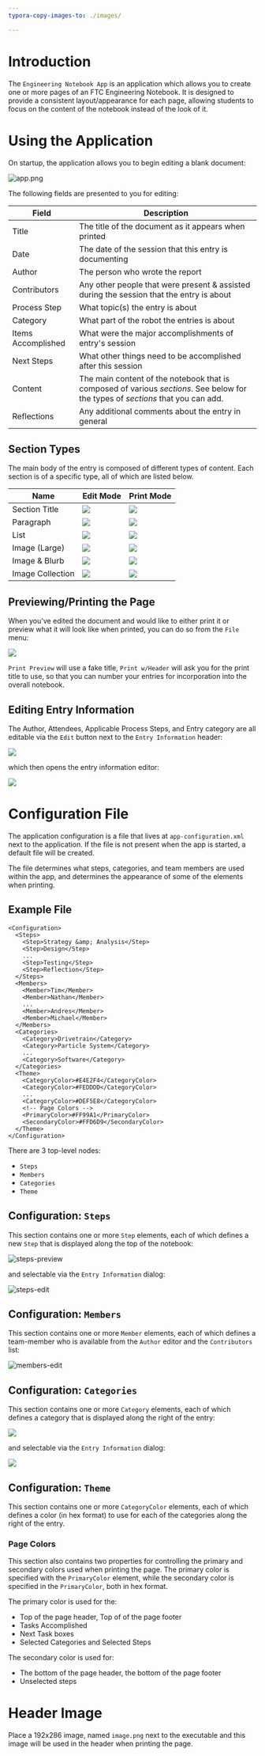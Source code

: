 ```yaml
---
typora-copy-images-to: ./images/

---
```


# Introduction

The `Engineering Notebook App` is an application which allows you to create one or more pages of an FTC Engineering Notebook.  It is designed to provide a consistent layout/appearance for each page, allowing students to focus on the content of the notebook instead of the look of it.

# Using the Application

On startup, the application allows you to begin editing a blank document:

![app.png](images/app.png)

The following fields are presented to you for editing:

| Field              | Description                              |
| ------------------ | ---------------------------------------- |
| Title              | The title of the document as it appears when printed |
| Date               | The date of the session that this entry is documenting |
| Author             | The person who wrote the report          |
| Contributors       | Any other people that were present & assisted during the session that the entry is about |
| Process Step       | What topic(s) the entry is about         |
| Category           | What part of the robot the entries is about |
| Items Accomplished | What were the major accomplishments of entry's session |
| Next Steps         | What other things need to be accomplished after this session |
| Content            | The main content of the notebook that is composed of various *sections*.  See below for the types of *sections* that you can add. |
| Reflections        | Any additional comments about the entry in general |

## Section Types

The main body of the entry is composed of different types of content.  Each section is of a specific type, all of which are listed below.  

| Name             | Edit Mode                            | Print Mode                            |
| ---------------- | ------------------------------------ | ------------------------------------- |
| Section Title    | ![](images/section-edit.png)         | ![](images/section-print.png)         |
| Paragraph        | ![](images/paragraph-edit.png)       | ![](images/paragraph-print.png)       |
| List             | ![](images/list-edit.png)            | ![](images/list-print.png)            |
| Image (Large)    | ![](images/largeimage-edit.png)      | ![](images/largeimage-print.png)      |
| Image & Blurb    | ![](images/imageblurb-edit.png)      | ![](images/imageblurb-print.png)      |
| Image Collection | ![](images/imagecollection-edit.png) | ![](images/imagecollection-print.png) |

## Previewing/Printing the Page

When you've edited the document and would like to either print it or preview what it will look like when printed, you can do so from the `File` menu:

![](images/print-preview.png)

`Print Preview` will use a fake title, `Print w/Header` will ask you for the print title to use, so that you can number your entries for incorporation into the overall notebook.

## Editing Entry Information

The Author, Attendees, Applicable Process Steps, and Entry category are all editable via the `Edit` button next to the `Entry Information` header:

![](images/edit-entry-information.png)

which then opens the entry information editor:

![](images/entry-information-edit.png)

# Configuration File

The application configuration is a file that lives at `app-configuration.xml` next to the application.  If the file is not present when the app is started, a default file will be created.

The file determines what steps, categories, and team members are used within the app, and determines the appearance of some of the elements when printing.

## Example File

```
<Configuration>
  <Steps>
    <Step>Strategy &amp; Analysis</Step>
    <Step>Design</Step>
    ...
    <Step>Testing</Step>
    <Step>Reflection</Step>
  </Steps>
  <Members>
    <Member>Tim</Member>
    <Member>Nathan</Member>
    ...
    <Member>Andres</Member>
    <Member>Michael</Member>
  </Members>
  <Categories>
    <Category>Drivetrain</Category>
    <Category>Particle System</Category>
    ...
    <Category>Software</Category>
  </Categories>
  <Theme>
    <CategoryColor>#E4E2F4</CategoryColor>
    <CategoryColor>#FEDDDD</CategoryColor>
    ...
    <CategoryColor>#DEF5E8</CategoryColor>
    <!-- Page Colors -->
    <PrimaryColor>#FF99A1</PrimaryColor>
    <SecondaryColor>#FFD6D9</SecondaryColor>
  </Theme>
</Configuration>
```

There are 3 top-level nodes:

- `Steps`
- `Members`
- `Categories`
- `Theme`

## Configuration: `Steps`

This section contains one or more `Step` elements, each of which defines a new `Step` that is displayed along the top of the notebook:

![steps-preview](images/steps-preview.png)

and selectable via the `Entry Information` dialog:

![steps-edit](images/steps-edit.png)



## Configuration: `Members`

This section contains one or more `Member` elements, each of which defines a team-member who is available from the `Author` editor and the `Contributors` list:

![members-edit](images/members-edit.png)

## Configuration: `Categories`

This section contains one or more `Category` elements, each of which defines a category that is displayed along the right of the entry:

![](images/category-preview.png)

and selectable via the `Entry Information` dialog:

![](images/category-edit.png)

## Configuration: `Theme`

This section contains one or more `CategoryColor` elements, each of which defines a color (in hex format) to use for each of the categories along the right of the entry.

### Page Colors

This section also contains two properties for controlling the primary and secondary colors used when printing the page.  The primary color is specified with the `PrimaryColor` element, while the secondary color is specified in the `PrimaryColor`, both in hex format.

The primary color is used for the:

- Top of the page header, Top of of the page footer
- Tasks Accomplished
- Next Task boxes
- Selected Categories and Selected Steps

The secondary color is used for:

- The bottom of the page header, the bottom of the page footer
- Unselected steps

# Header Image

Place a 192x286 image, named `image.png` next to the executable and this image will be used in the header when printing the page.
